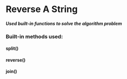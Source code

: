 # Reverse A String

#### *Used built-in functions to solve the algorithm problem*

### Built-in methods used: 
#### split()
#### reverse()
#### join()
